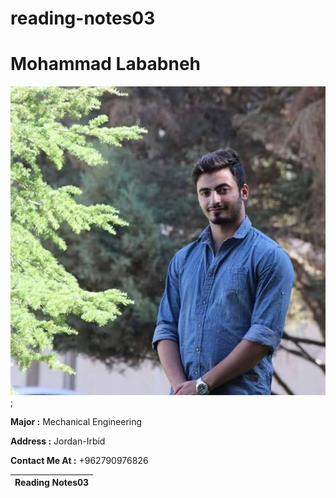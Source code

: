 # reading-notes03
# Mohammad Lababneh
![image](image.jpg);

**Major :** Mechanical Engineering

**Address :** Jordan-Irbid

**Contact Me At :** +962790976826


|Reading Notes03|
|-------------|
